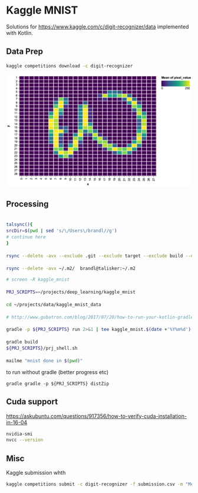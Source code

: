 # Kaggle MNIST

Solutions for https://www.kaggle.com/c/digit-recognizer/data implemented with Kotlin.


## Data Prep

```bash
kaggle competitions download -c digit-recognizer

```


![](.README_images/ee9bd57d.png)


## Processing


```bash

talsync(){ 
srcDir=$(pwd | sed 's/\/Users\/brandl//g')
# continue here
}

rsync --delete -avx --exclude .git --exclude target --exclude build --exclude project ~/projects/deep_learning/kaggle_mnist/ brandl@talisker:~/projects/deep_learning/kaggle_mnist

rsync --delete -avx ~/.m2/  brandl@talisker:~/.m2

```

```bash
# screen -R kaggle_mnist

PRJ_SCRIPTS=~/projects/deep_learning/kaggle_mnist

cd ~/projects/data/kaggle_mnist_data

# http://www.gubatron.com/blog/2017/07/20/how-to-run-your-kotlin-gradle-built-app-from-the-command-line/

gradle -p ${PRJ_SCRIPTS} run 2>&1 | tee kaggle_mnist.$(date +'%Y%m%d').log

gradle build
${PRJ_SCRIPTS}/prj_shell.sh

mailme "mnist done in $(pwd)"

```

to run without gradle (better progress etc)
```
gradle gradle -p ${PRJ_SCRIPTS} distZip 
````


## Cuda support

https://askubuntu.com/questions/917356/how-to-verify-cuda-installation-in-16-04

```bash
nvidia-smi
nvcc --version
```


## Misc



Kaggle submission whth

```bash
kaggle competitions submit -c digit-recognizer -f submission.csv -m "Message"
```